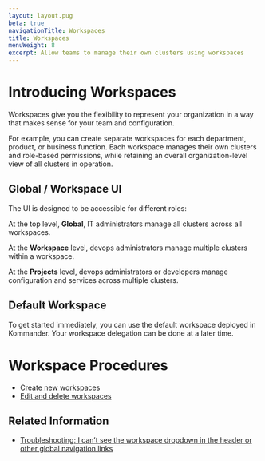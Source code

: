 ```yaml
---
layout: layout.pug
beta: true
navigationTitle: Workspaces
title: Workspaces
menuWeight: 8
excerpt: Allow teams to manage their own clusters using workspaces
---
```


# Introducing Workspaces

Workspaces give you the flexibility to represent your organization in a way that makes sense for your team and configuration.

For example, you can create separate workspaces for each department, product, or business function. Each workspace manages their own clusters and role-based permissions, while retaining an overall organization-level view of all clusters in operation.

## Global / Workspace UI

The UI is designed to be accessible for different roles:

At the top level, **Global**, IT administrators manage all clusters across all workspaces.

At the **Workspace** level, devops administrators manage multiple clusters within a workspace.

At the **Projects** level, devops administrators or developers manage configuration and services across multiple clusters.

## Default Workspace

To get started immediately, you can use the default workspace deployed in Kommander. Your workspace delegation can be done at a later time.

# Workspace Procedures

- [Create new workspaces](create-workspaces/)
- [Edit and delete workspaces](edit-delete-workspaces)

## Related Information

- [Troubleshooting: I can’t see the workspace dropdown in the header or other global navigation links](/dkp/kommander/1.3/troubleshooting/#i-cant-see-the-workspace-dropdown-in-the-header-or-other-global-navigation-links)
